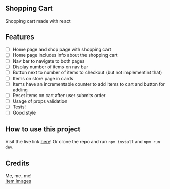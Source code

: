 Shopping Cart
-------------

Shopping cart made with react

Features
--------

- [ ] Home page and shop page with shopping cart
- [ ] Home page includes info about the shopping cart
- [ ] Nav bar to navigate to both pages
- [ ] Display number of items on nav bar
- [ ] Button next to number of items to checkout (but not implementint that)
- [ ] Items on store page in cards
- [ ] Items have an incrementable counter to add items to cart and button for adding
- [ ] Reset items on cart after user submits order
- [ ] Usage of props validation
- [ ] Tests!
- [ ] Good style

How to use this project
-----------------------

Visit the live link [here]()! Or clone the repo and run `npm install` and `npm run dev`.

Credits
-------

Me, me, me!  
[Item images]()
